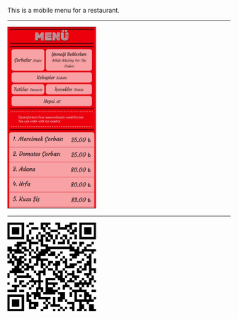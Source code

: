 This is a mobile menu for a restaurant.

<hr>

<img src="./screenshot/ss.jpg" width="200px">

<hr>

<img src="./screenshot/qr.jpg" width="200px">